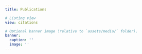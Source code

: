 ```yaml
---
title: Publications

# Listing view
view: citations

# Optional banner image (relative to `assets/media/` folder).
banner:
  caption: ''
  image: ''
---
```

